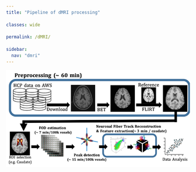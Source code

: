 ```yaml
---
title: "Pipeline of dMRI processing"

classes: wide

permalink: /dMRI/

sidebar:
  nav: "dmri"
---
```


<img src= "/assets/images/dmri/pipeline.png" usemap="#dMRIPipeline">

<map name="dMRIPipeline"> 
  <area shape="rect" coords="10, 10, 600, 160" href="/dmri/download_preprocessing/" target="_blank"/>
  <area shape="rect" coords="10, 200, 80, 300" href="/dmri/roi_selection/" target="_blank"/>
  <area shape="rect" coords="100, 200, 300, 300" href="/dmri/fod_estimation/" target="_blank"/>
  <area shape="rect" coords="320, 200, 500, 300" href="/dmri/tractography/" target="_blank"/>
</map>
